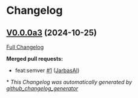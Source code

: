 # Changelog

## [V0.0.0a3](https://github.com/TigreGotico/ovos-solver-jabir-plugin/tree/V0.0.0a3) (2024-10-25)

[Full Changelog](https://github.com/TigreGotico/ovos-solver-jabir-plugin/compare/3ab033073f3483700d1546c5cf046d13b012eb62...V0.0.0a3)

**Merged pull requests:**

- feat:semver [\#1](https://github.com/TigreGotico/ovos-solver-jabir-plugin/pull/1) ([JarbasAl](https://github.com/JarbasAl))



\* *This Changelog was automatically generated by [github_changelog_generator](https://github.com/github-changelog-generator/github-changelog-generator)*
